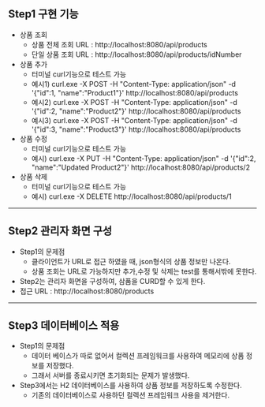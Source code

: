 
## Step1 구현 기능
- 상품 조회
  - 상품 전체 조회 URL : http://localhost:8080/api/products
  - 단일 상품 조회 URL : http://localhost:8080/api/products/idNumber
- 상품 추가
  - 터미널 curl기능으로 테스트 가능
  - 예시1) curl.exe -X POST -H "Content-Type: application/json" -d '{\"id\":1, \"name\":\"Product1\"}' http://localhost:8080/api/products
  - 예시2) curl.exe -X POST -H "Content-Type: application/json" -d '{\"id\":2, \"name\":\"Product2\"}' http://localhost:8080/api/products
  - 예시3) curl.exe -X POST -H "Content-Type: application/json" -d '{\"id\":3, \"name\":\"Product3\"}' http://localhost:8080/api/products
- 상품 수정
  - 터미널 curl기능으로 테스트 가능
  - 예시) curl.exe -X PUT -H "Content-Type: application/json" -d '{\"id\":2, \"name\":\"Updated Product2\"}' http://localhost:8080/api/products/2
- 상품 삭제
  - 터미널 curl기능으로 테스트 가능
  - 예시) curl.exe -X DELETE http://localhost:8080/api/products/1

---

## Step2 관리자 화면 구성
- Step1의 문제점 
  - 클라이언트가 URL로 접근 하였을 때, json형식의 상품 정보만 나온다.
  - 상품 조회는 URL로 가능하지만 추가,수정 및 삭제는 test를 통해서밖에 못한다.
- Step2는 관리자 화면을 구성하여, 삼품을 CURD할 수 있게 한다.
- 접근 URL :  http://localhost:8080/products

---

## Step3 데이터베이스 적용
- Step1의 문제점
  - 데이터 베이스가 따로 없어서 컬렉션 프레임워크를 사용하여 메모리에 상품 정보를 저장했다.
  - 그래서 서버를 종료시키면 초기화되는 문제가 발생했다.
- Step3에서는 H2 데이터베이스를 사용하여 상품 정보를 저장하도록 수정한다.
  - 기존의 데이터베이스로 사용하던 컬렉션 프레임워크 사용을 제거한다.